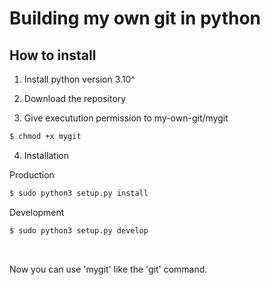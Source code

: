 # Building my own git in python

## How to install

1. Install python version 3.10^

2. Download the repository

3. Give executution permission to my-own-git/mygit

```bash
$ chmod +x mygit
```

4. Installation

Production
```bash
$ sudo python3 setup.py install
```

Development
```bash
$ sudo python3 setup.py develop
```

<br />

Now you can use 'mygit' like the 'git' command.
